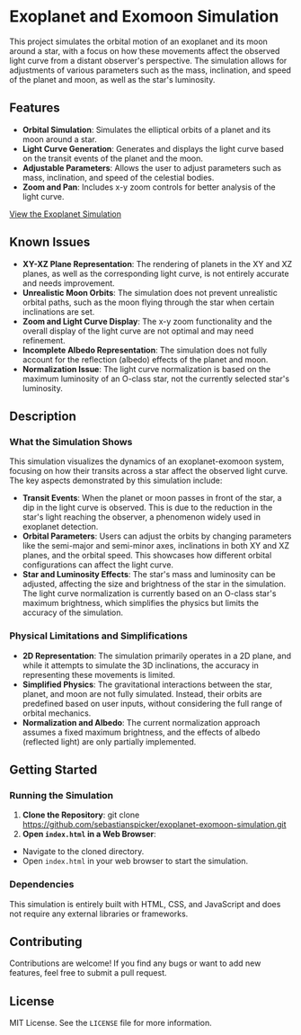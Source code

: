 # Exoplanet and Exomoon Simulation

This project simulates the orbital motion of an exoplanet and its moon around a star, with a focus on how these movements affect the observed light curve from a distant observer's perspective. The simulation allows for adjustments of various parameters such as the mass, inclination, and speed of the planet and moon, as well as the star's luminosity.

## Features

- **Orbital Simulation**: Simulates the elliptical orbits of a planet and its moon around a star.
- **Light Curve Generation**: Generates and displays the light curve based on the transit events of the planet and the moon.
- **Adjustable Parameters**: Allows the user to adjust parameters such as mass, inclination, and speed of the celestial bodies.
- **Zoom and Pan**: Includes x-y zoom controls for better analysis of the light curve.

[View the Exoplanet Simulation](./index.html)

## Known Issues

- **XY-XZ Plane Representation**: The rendering of planets in the XY and XZ planes, as well as the corresponding light curve, is not entirely accurate and needs improvement.
- **Unrealistic Moon Orbits**: The simulation does not prevent unrealistic orbital paths, such as the moon flying through the star when certain inclinations are set.
- **Zoom and Light Curve Display**: The x-y zoom functionality and the overall display of the light curve are not optimal and may need refinement.
- **Incomplete Albedo Representation**: The simulation does not fully account for the reflection (albedo) effects of the planet and moon.
- **Normalization Issue**: The light curve normalization is based on the maximum luminosity of an O-class star, not the currently selected star's luminosity.

## Description

### What the Simulation Shows

This simulation visualizes the dynamics of an exoplanet-exomoon system, focusing on how their transits across a star affect the observed light curve. The key aspects demonstrated by this simulation include:

- **Transit Events**: When the planet or moon passes in front of the star, a dip in the light curve is observed. This is due to the reduction in the star's light reaching the observer, a phenomenon widely used in exoplanet detection.
- **Orbital Parameters**: Users can adjust the orbits by changing parameters like the semi-major and semi-minor axes, inclinations in both XY and XZ planes, and the orbital speed. This showcases how different orbital configurations can affect the light curve.
- **Star and Luminosity Effects**: The star's mass and luminosity can be adjusted, affecting the size and brightness of the star in the simulation. The light curve normalization is currently based on an O-class star's maximum brightness, which simplifies the physics but limits the accuracy of the simulation.

### Physical Limitations and Simplifications

- **2D Representation**: The simulation primarily operates in a 2D plane, and while it attempts to simulate the 3D inclinations, the accuracy in representing these movements is limited.
- **Simplified Physics**: The gravitational interactions between the star, planet, and moon are not fully simulated. Instead, their orbits are predefined based on user inputs, without considering the full range of orbital mechanics.
- **Normalization and Albedo**: The current normalization approach assumes a fixed maximum brightness, and the effects of albedo (reflected light) are only partially implemented.

## Getting Started

### Running the Simulation

1. **Clone the Repository**: git clone https://github.com/sebastianspicker/exoplanet-exomoon-simulation.git
2. **Open `index.html` in a Web Browser**:
- Navigate to the cloned directory.
- Open `index.html` in your web browser to start the simulation.

### Dependencies

This simulation is entirely built with HTML, CSS, and JavaScript and does not require any external libraries or frameworks.

## Contributing

Contributions are welcome! If you find any bugs or want to add new features, feel free to submit a pull request.

## License
MIT License. See the `LICENSE` file for more information.
